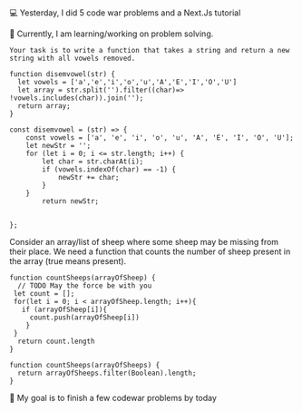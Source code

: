 💻 Yesterday, I did 5 code war problems and a Next.Js tutorial

📖 Currently, I am learning/working on problem solving.
```
Your task is to write a function that takes a string and return a new string with all vowels removed.

function disemvowel(str) {
  let vowels = ['a','e','i','o','u','A','E','I','O','U']
  let array = str.split('').filter((char)=> !vowels.includes(char)).join('');
  return array;
}

```

```
const disemvowel = (str) => {
	const vowels = ['a', 'e', 'i', 'o', 'u', 'A', 'E', 'I', 'O', 'U'];
	let newStr = '';
	for (let i = 0; i <= str.length; i++) {
		let char = str.charAt(i);
		if (vowels.indexOf(char) == -1) {
			newStr += char;
		}
	}
		return newStr;
		
	
};
```
Consider an array/list of sheep where some sheep may be missing from their place. We need a function that counts the number of sheep present 
in the array (true means present).

```
function countSheeps(arrayOfSheep) {
  // TODO May the force be with you
 let count = [];
 for(let i = 0; i < arrayOfSheep.length; i++){
   if (arrayOfSheep[i]){
     count.push(arrayOfSheep[i])
    }
 }
  return count.length
}

function countSheeps(arrayOfSheeps) {
  return arrayOfSheeps.filter(Boolean).length;
}
```

🎯 My goal is to finish a few codewar problems by today
